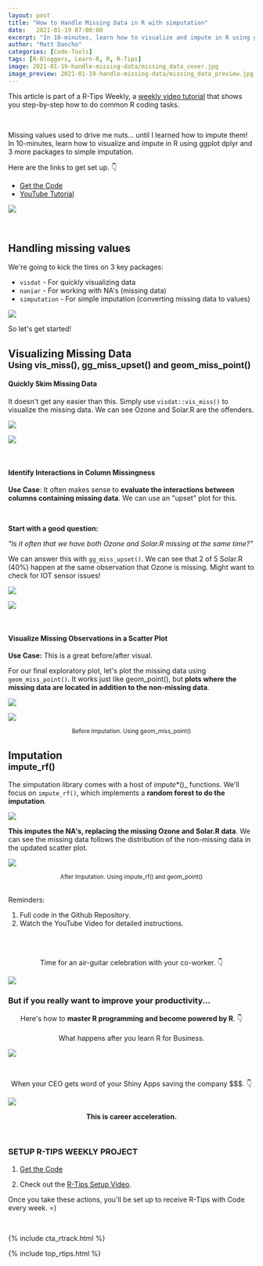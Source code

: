 ```yaml
---
layout: post
title: "How to Handle Missing Data in R with simputation"
date:   2021-01-19 07:00:00
excerpt: "In 10-minutes, learn how to visualize and impute in R using ggplot dplyr and 3 more packages to simple imputation. Here are the links to get set up."
author: "Matt Dancho"
categories: [Code-Tools]
tags: [R-Bloggers, Learn-R, R, R-Tips]
image: 2021-01-19-handle-missing-data/missing_data_cover.jpg
image_preview: 2021-01-19-handle-missing-data/missing_data_preview.jpg
---
```




This article is part of a R-Tips Weekly, a [weekly video tutorial](https://mailchi.mp/business-science/r-tips-newsletter) that shows you step-by-step how to do common R coding tasks.

<br/>

Missing values used to drive me nuts... until I learned how to impute them! In 10-minutes, learn how to visualize and impute in R using ggplot dplyr and 3 more packages to simple imputation. 

Here are the links to get set up. 👇

- [Get the Code](https://mailchi.mp/business-science/r-tips-newsletter)
- [YouTube Tutorial](https://youtu.be/gY12FJryF7k)


<a href="https://youtu.be/gY12FJryF7k"><img src="/assets/2021-01-19-handle-missing-data/video_thumb.png" border="0" /></a>

<br>


## Handling missing values

We're going to kick the tires on 3 key packages:

- `visdat` - For quickly visualizing data
- `naniar` - For working with NA's (missing data)
- `simputation` - For simple imputation (converting missing data to values)

![](/assets/2021-01-19-handle-missing-data/before_after.png)

So let's get started!



<h2>Visualizing Missing Data<br><small>Using vis_miss(), gg_miss_upset() and geom_miss_point()</small></h2>
 

#### Quickly Skim Missing Data 

It doesn't get any easier than this. Simply use `visdat::vis_miss()` to visualize the missing data. We can see Ozone and Solar.R are the offenders. 

![](/assets/2021-01-19-handle-missing-data/vis_miss.jpg)

![](/assets/2021-01-19-handle-missing-data/vis_miss_observations.jpg)

<br>

#### Identify Interactions in Column Missingness

**Use Case**: It often makes sense to **evaluate the interactions between columns containing missing data**. We can use an "upset" plot for this. 

<br>

**Start with a good question:**

_"Is it often that we have both Ozone and Solar.R missing at the same time?"_

We can answer this with `gg_miss_upset()`. We can see that 2 of 5 Solar.R (40%) happen at the same observation that Ozone is missing. Might want to check for IOT sensor issues!

![](/assets/2021-01-19-handle-missing-data/gg_miss_upset.jpg)

![](/assets/2021-01-19-handle-missing-data/gg_miss_upset_barchart.jpg)

<br>

#### Visualize Missing Observations in a Scatter Plot

**Use Case:** This is a great before/after visual. 

For our final exploratory plot, let's plot the missing data using `geom_miss_point()`. It works just like geom_point(), but **plots where the missing data are located in addition to the non-missing data**. 

![](/assets/2021-01-19-handle-missing-data/geom_miss_point.jpg)

![](/assets/2021-01-19-handle-missing-data/geom_miss_point_scatterplot.jpg)

<center><small>Before Imputation. Using geom_miss_point()</small></center>



<h2>Imputation<br><small>impute_rf()</small></h2>
   
The simputation library comes with a host of _impute_*()_ functions. We'll focus on `impute_rf()`, which implements a **random forest to do the imputation**. 

![](/assets/2021-01-19-handle-missing-data/impute_rf.jpg)

**This imputes the NA's, replacing the missing Ozone and Solar.R data**. We can see the missing data follows the distribution of the non-missing data in the updated scatter plot.

![](/assets/2021-01-19-handle-missing-data/impute_rf_scatterplot.jpg)

<center><small>
    After Imputation. Using impute_rf() and geom_point()
</small></center>

<br>

Reminders:
1. Full code in the Github Repository.
2. Watch the YouTube Video for detailed instructions.

<br><br>


<center><p>Time for an air-guitar celebration with your co-worker. 👇</p></center>

![](/assets/2021-01-19-handle-missing-data/football_celebrate.gif)


### But if you really want to improve your productivity... 

<center>
<p>
Here's how to <strong>master R programming and become powered by R</strong>.  👇
<br><br>
What happens after you learn R for Business. 
</p>
</center>

![](/assets/2021-01-19-handle-missing-data/harry_potter.gif)

<br>
<center><p>When your CEO gets word of your Shiny Apps saving the company $$$. 👇</p></center>

![](/assets/2021-01-19-handle-missing-data/wizard.gif)


<center><strong><p>This is career acceleration.</p></strong></center>



<br>

### SETUP R-TIPS WEEKLY PROJECT

1. [Get the Code](https://mailchi.mp/business-science/r-tips-newsletter)

2. Check out the [R-Tips Setup Video](https://youtu.be/F7aYV0RPyD0).

Once you take these actions, you'll be set up to receive R-Tips with Code every week. =)

<br>

{% include cta_rtrack.html %}

{% include top_rtips.html %}
